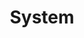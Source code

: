 ---
layout: category
title: System
feature-img: "assets/img/header-feature-image.jpg"
permalink: /system/
---